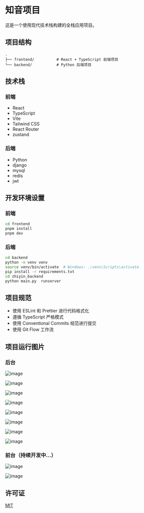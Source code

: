 # 知音项目

这是一个使用现代技术栈构建的全栈应用项目。

## 项目结构

```
.
├── frontend/          # React + TypeScript 前端项目
└── backend/           # Python 后端项目
```

## 技术栈

### 前端
- React
- TypeScript
- Vite
- Tailwind CSS
- React Router
- zustand

### 后端
- Python
- django
- mysql
- redis
- jwt

## 开发环境设置

### 前端
```bash
cd frontend
pnpm install
pnpm dev
```

### 后端
```bash
cd backend
python -m venv venv
source venv/bin/activate  # Windows: .\venv\Scripts\activate
pip install -r requirements.txt
cd zhiyin_backend
python main.py  runserver
```

## 项目规范

- 使用 ESLint 和 Prettier 进行代码格式化
- 遵循 TypeScript 严格模式
- 使用 Conventional Commits 规范进行提交
- 使用 Git Flow 工作流

## 项目运行图片
### 后台

![image](https://github.com/user-attachments/assets/3f2d0e0e-297d-4284-a9e2-c4fdee2b58b8)


![image](https://github.com/user-attachments/assets/0da2f4c5-be85-4795-a1cc-5261ad5ad2a9)


![image](https://github.com/user-attachments/assets/ef586bba-fe53-415d-8c64-830b82220664)


![image](https://github.com/user-attachments/assets/31868c55-da30-4dc4-8f29-2c947c522f94)


![image](https://github.com/user-attachments/assets/29667936-e4d0-40e2-9f22-5860a22c4409)


![image](https://github.com/user-attachments/assets/a79af993-cc8e-4fdf-ae16-01a86bfbcd16)


![image](https://github.com/user-attachments/assets/76750bb3-fba0-4275-8d70-3a3371b18517)


![image](https://github.com/user-attachments/assets/98ec46da-c2b8-4279-b7d9-2c5b7e6d0c6a)

### 前台（持续开发中...）

![image](https://github.com/user-attachments/assets/1fc10728-324a-4075-a48c-27f60a481cf6)

![image](https://github.com/user-attachments/assets/34420320-44d2-47b6-8945-09391a9679a7)


## 许可证

[MIT](LICENSE) 
